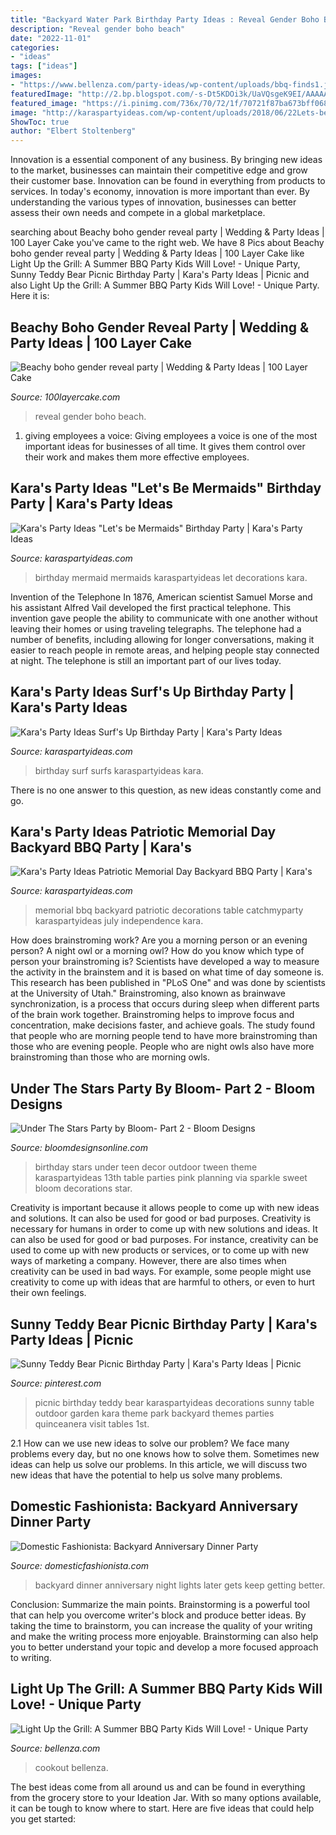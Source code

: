 ```yaml
---
title: "Backyard Water Park Birthday Party Ideas : Reveal Gender Boho Beach"
description: "Reveal gender boho beach"
date: "2022-11-01"
categories:
- "ideas"
tags: ["ideas"]
images:
- "https://www.bellenza.com/party-ideas/wp-content/uploads/bbq-finds1.jpg"
featuredImage: "http://2.bp.blogspot.com/-s-Dt5KDOi3k/UaVQsgeK9EI/AAAAAAAAYrk/BpZj-eowVPk/s1600/Backyard+Dinner+Party-30.jpg"
featured_image: "https://i.pinimg.com/736x/70/72/1f/70721f87ba673bff0681ff216a63a7e5.jpg"
image: "http://karaspartyideas.com/wp-content/uploads/2018/06/22Lets-be-Mermaids22-Birthday-Party-via-Karas-Party-Ideas-KarasPartyIdeas.com17.jpg"
ShowToc: true
author: "Elbert Stoltenberg"
---
```



Innovation is a essential component of any business. By bringing new ideas to the market, businesses can maintain their competitive edge and grow their customer base. Innovation can be found in everything from products to services. In today's economy, innovation is more important than ever. By understanding the various types of innovation, businesses can better assess their own needs and compete in a global marketplace.

	

		
searching about Beachy boho gender reveal party | Wedding &amp; Party Ideas | 100 Layer Cake you've came to the right web. We have 8 Pics about Beachy boho gender reveal party | Wedding &amp; Party Ideas | 100 Layer Cake like Light Up the Grill: A Summer BBQ Party Kids Will Love! - Unique Party, Sunny Teddy Bear Picnic Birthday Party | Kara&#039;s Party Ideas | Picnic and also Light Up the Grill: A Summer BBQ Party Kids Will Love! - Unique Party. Here it is:
		
    
## Beachy Boho Gender Reveal Party | Wedding &amp; Party Ideas | 100 Layer Cake

<img loading=lazy src="http://100lclive.s3.amazonaws.com/img/ideas/landscape/187963.jpg" onerror="this.onerror=null;this.src='https://tse2.mm.bing.net/th?id=OIP.Rt3OY-nTi7LjpNoKp7ZZNgHaLH&amp;pid=15.1';" alt="Beachy boho gender reveal party | Wedding &amp; Party Ideas | 100 Layer Cake">

_Source: 100layercake.com_

>reveal gender boho beach. 

	

1. giving employees a voice: Giving employees a voice is one of the most important ideas for businesses of all time. It gives them control over their work and makes them more effective employees.

    
## Kara&#039;s Party Ideas &quot;Let&#039;s Be Mermaids&quot; Birthday Party | Kara&#039;s Party Ideas

<img loading=lazy src="http://karaspartyideas.com/wp-content/uploads/2018/06/22Lets-be-Mermaids22-Birthday-Party-via-Karas-Party-Ideas-KarasPartyIdeas.com17.jpg" onerror="this.onerror=null;this.src='https://tse2.mm.bing.net/th?id=OIP.O9A1wgYqRLREUNmqMkSo_AHaLG&amp;pid=15.1';" alt="Kara&#039;s Party Ideas &quot;Let&#039;s be Mermaids&quot; Birthday Party | Kara&#039;s Party Ideas">

_Source: karaspartyideas.com_

>birthday mermaid mermaids karaspartyideas let decorations kara. 

	

Invention of the Telephone
In 1876, American scientist Samuel Morse and his assistant Alfred Vail developed the first practical telephone. This invention gave people the ability to communicate with one another without leaving their homes or using traveling telegraphs. The telephone had a number of benefits, including allowing for longer conversations, making it easier to reach people in remote areas, and helping people stay connected at night. The telephone is still an important part of our lives today.

    
## Kara&#039;s Party Ideas Surf&#039;s Up Birthday Party | Kara&#039;s Party Ideas

<img loading=lazy src="http://karaspartyideas.com/wp-content/uploads/2017/11/Surfs-Up-Birthday-Party-via-Karas-Party-Ideas-KarasPartyIdeas.com5_.jpg" onerror="this.onerror=null;this.src='https://tse3.mm.bing.net/th?id=OIP.cOjI6ziXBNje8WVQ7m6ZigHaJ3&amp;pid=15.1';" alt="Kara&#039;s Party Ideas Surf&#039;s Up Birthday Party | Kara&#039;s Party Ideas">

_Source: karaspartyideas.com_

>birthday surf surfs karaspartyideas kara. 

	

There is no one answer to this question, as new ideas constantly come and go.

    
## Kara&#039;s Party Ideas Patriotic Memorial Day Backyard BBQ Party | Kara&#039;s

<img loading=lazy src="http://karaspartyideas.com/wp-content/uploads/2016/05/Patriotic-Memorial-Day-Backyard-BBQ-Party-via-Karas-Party-Ideas-KarasPartyIdeas.com23.jpg" onerror="this.onerror=null;this.src='https://tse3.mm.bing.net/th?id=OIP.455hwuJHPMDan6_Ye35vXAHaKY&amp;pid=15.1';" alt="Kara&#039;s Party Ideas Patriotic Memorial Day Backyard BBQ Party | Kara&#039;s">

_Source: karaspartyideas.com_

>memorial bbq backyard patriotic decorations table catchmyparty karaspartyideas july independence kara. 

	

How does brainstroming work?
Are you a morning person or an evening person? A night owl or a morning owl? How do you know which type of person your brainstroming is? Scientists have developed a way to measure the activity in the brainstem and it is based on what time of day someone is. This research has been published in "PLoS One" and was done by scientists at the University of Utah."
Brainstroming, also known as brainwave synchronization, is a process that occurs during sleep when different parts of the brain work together. Brainstroming helps to improve focus and concentration, make decisions faster, and achieve goals. The study found that people who are morning people tend to have more brainstroming than those who are evening people. People who are night owls also have more brainstroming than those who are morning owls.

    
## Under The Stars Party By Bloom- Part 2 - Bloom Designs

<img loading=lazy src="http://bloomdesignsonline.com/wp-content/uploads/2013/04/IMG_1953-e1365742517642.jpg" onerror="this.onerror=null;this.src='https://tse1.mm.bing.net/th?id=OIP.STClo1xvqu8ghuCjAtQgPwAAAA&amp;pid=15.1';" alt="Under The Stars Party by Bloom- Part 2 - Bloom Designs">

_Source: bloomdesignsonline.com_

>birthday stars under teen decor outdoor tween theme karaspartyideas 13th table parties pink planning via sparkle sweet bloom decorations star. 

	

Creativity is important because it allows people to come up with new ideas and solutions. It can also be used for good or bad purposes.
Creativity is necessary for humans in order to come up with new solutions and ideas. It can also be used for good or bad purposes. For instance, creativity can be used to come up with new products or services, or to come up with new ways of marketing a company. However, there are also times when creativity can be used in bad ways. For example, some people might use creativity to come up with ideas that are harmful to others, or even to hurt their own feelings.

    
## Sunny Teddy Bear Picnic Birthday Party | Kara&#039;s Party Ideas | Picnic

<img loading=lazy src="https://i.pinimg.com/736x/70/72/1f/70721f87ba673bff0681ff216a63a7e5.jpg" onerror="this.onerror=null;this.src='https://tse4.mm.bing.net/th?id=OIP.Kk-1sPaA34M9-ClBtSx5EQHaLC&amp;pid=15.1';" alt="Sunny Teddy Bear Picnic Birthday Party | Kara&#039;s Party Ideas | Picnic">

_Source: pinterest.com_

>picnic birthday teddy bear karaspartyideas decorations sunny table outdoor garden kara theme park backyard themes parties quinceanera visit tables 1st. 

	

2.1 How can we use new ideas to solve our problem?
We face many problems every day, but no one knows how to solve them. Sometimes new ideas can help us solve our problems. In this article, we will discuss two new ideas that have the potential to help us solve many problems.

    
## Domestic Fashionista: Backyard Anniversary Dinner Party

<img loading=lazy src="http://2.bp.blogspot.com/-s-Dt5KDOi3k/UaVQsgeK9EI/AAAAAAAAYrk/BpZj-eowVPk/s1600/Backyard+Dinner+Party-30.jpg" onerror="this.onerror=null;this.src='https://tse4.mm.bing.net/th?id=OIP.dBo1xknq1XSI2q-9ZELfIQHaLG&amp;pid=15.1';" alt="Domestic Fashionista: Backyard Anniversary Dinner Party">

_Source: domesticfashionista.com_

>backyard dinner anniversary night lights later gets keep getting better. 

	

Conclusion: Summarize the main points.
Brainstorming is a powerful tool that can help you overcome writer's block and produce better ideas. By taking the time to brainstorm, you can increase the quality of your writing and make the writing process more enjoyable. Brainstorming can also help you to better understand your topic and develop a more focused approach to writing.

    
## Light Up The Grill: A Summer BBQ Party Kids Will Love! - Unique Party

<img loading=lazy src="https://www.bellenza.com/party-ideas/wp-content/uploads/bbq-finds1.jpg" onerror="this.onerror=null;this.src='https://tse3.mm.bing.net/th?id=OIP.gIuSEbH2WrPWtxIwZ6ZVTQHaOL&amp;pid=15.1';" alt="Light Up the Grill: A Summer BBQ Party Kids Will Love! - Unique Party">

_Source: bellenza.com_

>cookout bellenza. 

	

The best ideas come from all around us and can be found in everything from the grocery store to your Ideation Jar. With so many options available, it can be tough to know where to start. Here are five ideas that could help you get started: 

